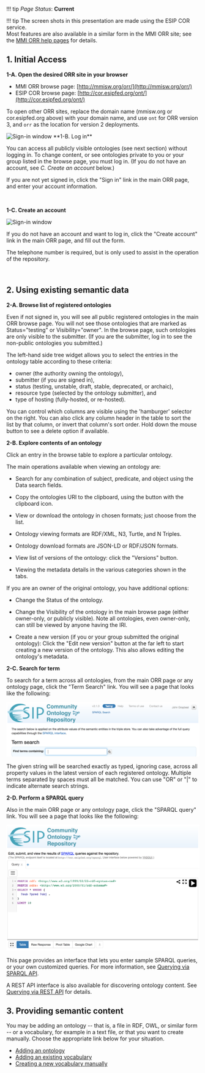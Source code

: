 !!! tip
    _Page Status_: **Current**
    
!!! tip
    The screen shots in this presentation are made using the ESIP COR service.   
    Most features are also available in a similar form in the MMI ORR site; see the [MMI ORR help pages](https://marinemetadata.org/mmiorrusrman/mmiorrgetstarted) for details.
    
## 1. Initial Access

**1-A. Open the desired ORR site in your browser**

* MMI ORR browse page: [http://mmisw.org/orr/](http://mmisw.org/orr/)
* ESIP COR browse page: [http://cor.esipfed.org/ont/](http://cor.esipfed.org/ont/)

To open other ORR sites, replace the domain name (mmisw.org or cor.esipfed.org above) with your domain name, 
and use `ont` for ORR version 3, and `orr` as the location for version 2 deployments.

<img class="smallfloatright" alt="Sign-in window" src="../img/cor/cor-sign-in-window-20160828.png">
**1-B. Log in**

You can access all publicly visible ontologies (see next section) without logging in. To change content, or see ontologies private to you or your group listed in the browse page, you must log in. (If you do not have an account, see *C. Create an account* below.)

If you are not yet signed in, click the "Sign in" link in the main ORR page, and enter your account information.

<p class="clearfix">&nbsp;</p>

**1-C. Create an account**

<img class="smallfloatleft" alt="Sign-in window" src="../img/cor/cor-create-account-window-20160828.png">

If you do not have an account and want to log in, click the "Create account" link in the main ORR page, and fill out the form.

The telephone number is required, but is only used to assist in the operation of the repository.

<p class="clearfix">&nbsp;</p>

## 2. Using existing semantic data

**2-A. Browse list of registered ontologies**

Even if not signed in, you will see all public registered ontologies in the main ORR browse page. 
You will not see those ontologies that  are marked as Status="testing" or Visibility="owner". 
In the browse page, such ontologies are only visible to the submitter. 
(If you are the submitter, log in to see the non-public ontologies you submitted.)

The left-hand side tree widget allows you to select the entries in the ontology table according to these criteria:
* owner (the authority owning the ontology), 
* submitter (if you are signed in), 
* status (testing, unstable, draft, stable, deprecated, or archaic), 
* resource type (selected by the ontology submitter), and 
* type of hosting (fully-hosted, or re-hosted). 

You can control which columns are visible using the 'hamburger' selector on the right. 
You can also click any column header in the table to sort the list by that column, or invert that column's sort order. 
Hold down the mouse button to see a delete option if available.

**2-B. Explore contents of an ontology**

Click an entry in the browse table to explore a particular ontology.

The main operations available when viewing an ontology are:

* Search for any combination of subject, predicate, and object using the Data search fields.

* Copy the ontologies URI to the clipboard, using the button with the clipboard icon.

* View or download the ontology in chosen formats; just choose from the list.

 * Ontology viewing formats are RDF/XML, N3, Turtle, and N Triples.
  
 * Ontology download formats are JSON-LD or RDF/JSON formats. 
  
* View list of versions of the ontology: click the "Versions" button.

* Viewing the metadata details in the various categories shown in the tabs.

If you are an owner of the original ontology, you have additional options:

* Change the Status of the ontology.

* Change the Visibility of the ontology in the main browse page (either owner-only, or publicly visible). Note all ontologies, even owner-only, can still be viewed by anyone having the IRI. 

* Create a new version (if you or your group submitted the original ontology): Click the "Edit new version" button at the far left to start creating a new version of the ontology. This also allows editing the ontology's metadata.

**2-C. Search for term**

To search for a term across all ontologies, from the main ORR page or any ontology page, click the "Term Search" link. You will see a page that looks like the following:

![Term search page](img/cor/cor-term-search-page-20160828.png)

The given string will be searched exactly as typed, ignoring case, across all property values in the latest version of each registered ontology. Multiple terms separated by spaces must all be matched. You can use "OR" or "|" to indicate alternate search strings.

**2-D. Perform a SPARQL query**

Also in the main ORR page or any ontology page, click the "SPARQL query" link. You will see a page that looks like the following:

![SPARQL search page](img/cor/cor-sparql-search-page-20160828.png)

This page provides an interface that lets you enter sample SPARQL queries, or your own customized queries. 
For more information, see [Querying via SPARQL API](http://mmisw.org/orrdoc/query.md).

A REST API interface is also available for discovering ontology content. See [Querying via REST API](api/index.md) for details.

## 3. Providing semantic content 

You may be adding an ontology -- that is, a file in RDF, OWL, or similar form -- or a vocabulary, for example in a text file, or that you want to create manually. Choose the appropriate link below for your situation.
* [Adding an ontology](http://mmisw.org/orrdoc/upload.md)
* [Adding an existing vocabulary](http://mmisw.org/orrdoc/vocab/import.md)
* [Creating a new vocabulary manually](http://mmisw.org/orrdoc/vocab/new.md)



